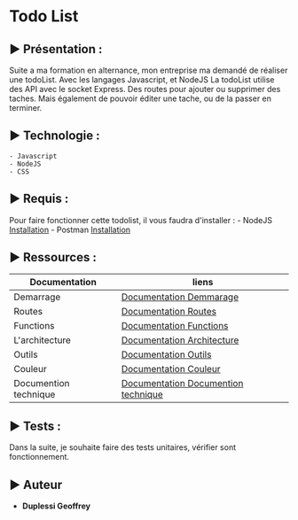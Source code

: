 # Todo List 

## ▶️ Présentation :
Suite a ma formation en alternance, mon entreprise ma demandé de réaliser une todoList. Avec les langages Javascript, et NodeJS
La todoList utilise des API avec le socket Express. Des routes pour ajouter ou supprimer des taches. Mais également de pouvoir éditer 
une tache, ou de la passer en terminer.

## ▶️ Technologie : 
    - Javascript
    - NodeJS
    - CSS 

## ▶️ Requis :
Pour faire fonctionner cette todolist, il vous faudra d'installer :
    - NodeJS [Installation](https://nodejs.org/en/)
    - Postman [Installation](https://www.postman.com/downloads/)

## ▶️ Ressources :
| Documentation             | liens                                                             |
| --------------------------| ------------------------------------------------------------------|
| Demarrage                 | [Documentation Demmarage](https://github.com/Grezor/TodoList/)    |
| Routes                    | [Documentation Routes ](https://github.com/Grezor/TodoList/)      |
| Functions                 | [Documentation Functions](https://github.com/Grezor/TodoList/)    |
| L'architecture            | [Documentation Architecture](https://github.com/Grezor/TodoList/) |
| Outils                    | [Documentation Outils](https://github.com/Grezor/TodoList/)       |
| Couleur                   | [Documentation Couleur](https://github.com/Grezor/TodoList/)      |
| Documention technique     | [Documentation Documention technique](https://github.com/Grezor/TodoList/)      |
## ▶️ Tests :

Dans la suite, je souhaite faire des tests unitaires, vérifier sont fonctionnement.

## ▶️ Auteur
- **Duplessi Geoffrey** 
